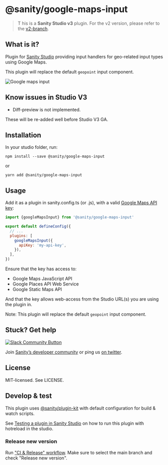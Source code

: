 # @sanity/google-maps-input

> T his is a **Sanity Studio v3** plugin.
> For the v2 version, please refer to the [v2-branch](https://github.com/sanity-io/google-maps-input/tree/studio-v2).

## What is it?

Plugin for [Sanity Studio](https://www.sanity.io) providing input handlers for geo-related input types using Google Maps.

This plugin will replace the default `geopoint` input component.

![Google maps input](assets/google-maps-input.png)

## Know issues in Studio V3

- Diff-preview is not implemented.

These will be re-added well before Studio V3 GA.

## Installation

In your studio folder, run:

```
npm install --save @sanity/google-maps-input
```

or

```
yarn add @sanity/google-maps-input
```

## Usage

Add it as a plugin in sanity.config.ts (or .js), with a valid [Google Maps API key](https://developers.google.com/maps/documentation/javascript/get-api-key):

```js
import {googleMapsInput} from '@sanity/google-maps-input'

export default defineConfig({
  // ...
  plugins: [
    googleMapsInput({
      apiKey: 'my-api-key',
    }),
  ],
})
```

Ensure that the key has access to:

- Google Maps JavaScript API
- Google Places API Web Service
- Google Static Maps API

And that the key allows web-access from the Studio URL(s) you are using the plugin in.

Note: This plugin will replace the default `geopoint` input component.

## Stuck? Get help

[![Slack Community Button](https://slack.sanity.io/badge.svg)](https://slack.sanity.io/)

Join [Sanity’s developer community](https://slack.sanity.io) or ping us [on twitter](https://twitter.com/sanity_io).

## License

MIT-licensed. See LICENSE.

## Develop & test

This plugin uses [@sanity/plugin-kit](https://github.com/sanity-io/plugin-kit)
with default configuration for build & watch scripts.

See [Testing a plugin in Sanity Studio](https://github.com/sanity-io/plugin-kit#testing-a-plugin-in-sanity-studio)
on how to run this plugin with hotreload in the studio.

### Release new version

Run ["CI & Release" workflow](https://github.com/sanity-io/google-maps-input/actions/workflows/main.yml).
Make sure to select the main branch and check "Release new version".

